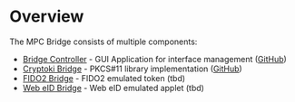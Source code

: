 # Overview

The MPC Bridge consists of multiple components:

- [Bridge Controller](./bridge-controller/index.md) - GUI Application for interface management ([GitHub](https://github.com/KristianMika/bridge-controller))
- [Cryptoki Bridge](./cryptoki-bridge/index.md) - PKCS#11 library implementation ([GitHub](https://github.com/KristianMika/cryptoki-bridge))
- [FIDO2 Bridge](./fido-bridge/index.md) - FIDO2 emulated token (tbd)
- [Web eID Bridge](./web-eid-bridge/index.md) - Web eID emulated applet (tbd)
